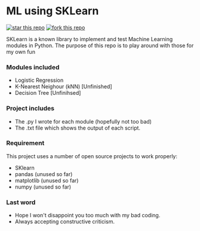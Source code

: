 # ML using SKLearn
[![star this repo](http://githubbadges.com/star.svg?user=SirAnxiousALot&repo=ML-Using-SKLearnDSS&style=flat)](https://github.com/SirAnxiousALot/ML-Using-SKLearnDSS)
[![fork this repo](http://githubbadges.com/fork.svg?user=SirAnxiousALot&repo=ML-Using-SKLearnDSS&style=flat)](https://github.com/SirAnxiousALot/ML-Using-SKLearnDSS/fork)

SKLearn is a known library to implement and test Machine Learning modules in Python.
The purpose of this repo is to play around with those for my own fun

### Modules included
  - Logistic Regression
  - K-Nearest Neighour (kNN) [Unfinished]
  - Decision Tree [Unfinihsed]

### Project includes

  - The .py I wrote for each module (hopefully not too bad)
  - The .txt file which shows the output of each script.

### Requirement
This project uses a number of open source projects to work properly:
* SKlearn
* pandas (unused so far)
* matplotlib (unused so far)
* numpy (unused so far)


### Last word
- Hope I won't disappoint you too much with my bad coding.
- Always accepting constructive criticism.
